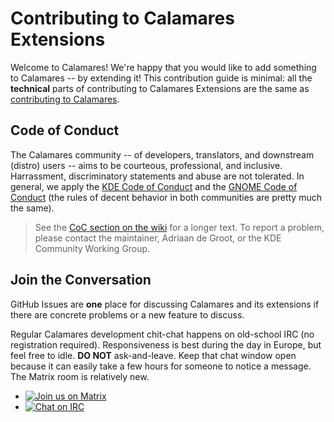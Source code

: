 <!-- SPDX-FileCopyrightText: no
     SPDX-License-Identifier: CC0-1.0
-->

# Contributing to Calamares Extensions

Welcome to Calamares! We're happy that you would like to add
something to Calamares -- by extending it!
This contribution guide is minimal:
all the **technical** parts of contributing to
Calamares Extensions are the same as [contributing to Calamares](https://github.com/calamares/calamares/CONTRIBUTING.md).


## Code of Conduct

The Calamares community -- of developers, translators, and downstream (distro) users --
aims to be courteous, professional, and inclusive. Harrassment, discriminatory
statements and abuse are not tolerated. In general, we apply the
[KDE Code of Conduct](https://www.kde.org/code-of-conduct/) and the
[GNOME Code of Conduct](https://wiki.gnome.org/Foundation/CodeOfConduct) (the
rules of decent behavior in both communities are pretty much the same).

> See the [CoC section on the wiki](https://github.com/calamares/calamares/wiki#code-of-conduct)
> for a longer text. To report a problem, please contact the maintainer,
> Adriaan de Groot, or the KDE Community Working Group.


## Join the Conversation

GitHub Issues are **one** place for discussing Calamares and its extensions if there are concrete
problems or a new feature to discuss.

Regular Calamares development chit-chat happens on old-school IRC
(no registration required). Responsiveness is best during the day
in Europe, but feel free to idle. **DO NOT** ask-and-leave. Keep
that chat window open because it can easily take a few hours for
someone to notice a message.
The Matrix room is relatively new.

* [![Join us on Matrix](https://img.shields.io/badge/Matrix-%23calamares:kde.org-blue)](https://webchat.kde.org/#/room/%23calamares:kde.org)
* [![Chat on IRC](https://img.shields.io/badge/IRC-Libera.Chat%20%23calamares-green)](https://kiwiirc.com/client/irc.libera.chat/#calamares)
